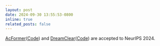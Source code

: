 ```yaml
---
layout: post
date: 2024-09-30 13:55:53-0800
inline: true
related_posts: false
---
```


[AcFormer](https://arxiv.org/pdf/2405.17815)([Code](https://github.com/liuhaogeng/Anchor-Former)) and [DreamClear](https://arxiv.org/pdf/2410.18666)([Code](https://github.com/shallowdream204/DreamClear)) are accepted to NeurIPS 2024.